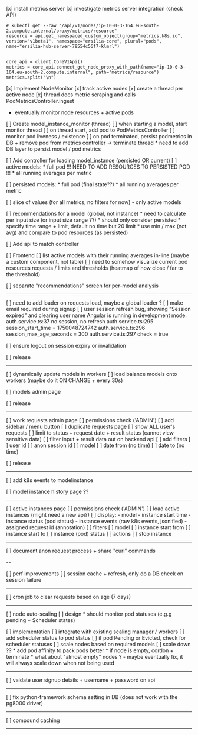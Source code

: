 [x] install metrics server
[x] investigate metrics server integration (check API)

```
# kubectl get --raw "/api/v1/nodes/ip-10-0-3-164.eu-south-2.compute.internal/proxy/metrics/resource"
resource = api.get_namespaced_custom_object(group="metrics.k8s.io", version="v1beta1", namespace="ersilia-core", plural="pods", name="ersilia-hub-server-78554c56f7-klmrl")


core_api = client.CoreV1Api()
metrics = core_api.connect_get_node_proxy_with_path(name="ip-10-0-3-164.eu-south-2.compute.internal", path="metrics/resource")
metrics.split("\n")
```

[x] Implement NodeMonitor
  [x] track active nodes
  [x] create a thread per active node
  [x] thread does metric scraping and calls PodMetricsController.ingest
  
  * eventually monitor node resources + active pods

[ ] Create model_instance_monitor (thread)
  [ ] when starting a model, start monitor thread
  [ ] on thread start, add pod to PodMetricsController
  [ ] monitor pod liveness / existence
  [ ] on pod terminated, persist podmetrics in DB + remove pod from metrics controller -> terminate thread
    * need to add DB layer to persist model / pod metrics

[ ] Add controller for loading model_instance (persisted OR current)
  [ ] active models:
    * full pod !!! NEED TO ADD RESOURCES TO PERSISTED POD !!!
    * all running averages per metric
  
  [ ] persisted models:
    * full pod (final state??)
    * all running averages per metric

  [ ] slice of values (for all metrics, no filters for now) - only active models
  
  [ ] recommendations for a model (global, not instance)
    * need to calculate per input size (or input size range ??)
    * should only consider persisted
    * specify time range + limit, default no time but 20 limit
    * use min / max (not avg) and compare to pod resources (as persisted)

[ ] Add api to match controller

[ ] Frontend
  [ ] list active models with their running averages in-line (maybe a custom component, not table)
  [ ] need to somehow visualize current pod resources requests / limits and thresholds (heatmap of how close / far to the threshold)
  
  [ ] separate "recommendations" screen for per-model analysis

---

[ ] need to add loader on requests load, maybe a global loader ?
[ ] make email required during signup
[ ] user session refresh bug, showing "Session expired" and clearing user name 
  Angular is running in development mode.
  auth.service.ts:37 no session, no refresh
  auth.service.ts:295 session_start_time = 1750048724742
  auth.service.ts:296 session_max_age_seconds = 300
  auth.service.ts:297 check = true

[ ] ensure logout on session expiry or invalidation

[ ] release

---

[ ] dynamically update models in workers
  [ ] load balance models onto workers (maybe do it ON CHANGE + every 30s)

[ ] models admin page

[ ] release

---

[ ] work requests admin page
  [ ] permissions check ('ADMIN')
  [ ] add sidebar / menu button
  [ ] duplicate requests page
  [ ] show ALL user's requests
  [ ] limit to status + request date + result status (cannot view sensitive data)
    [ ] filter input + result data out on backend api
  [ ] add filters
    [ ] user id
    [ ] anon session id
    [ ] model
    [ ] date from (no time)
    [ ] date to (no time)

[ ] release

---

[ ] add k8s events to modelinstance

[ ] model instance history page ??

---

[ ] active instances page
  [ ] permissions check ('ADMIN')
  [ ] load active instances (might need a new api?)
  [ ] display:
    - model
    - instance start time
    - instance status (pod status)
    - instance events (raw k8s events, jsonified)
    - assigned request id (annotation)
  [ ] filters
    [ ] model
    [ ] instance start from
    [ ] instance start to
    [ ] instance (pod) status
  [ ] actions
    [ ] stop instance

---

[ ] document anon request process + share "curl" commands

--

[ ] perf improvements
  [ ] session cache + refresh, only do a DB check on session failure

---

[ ] cron job to clear requests based on age (7 days)

---

[ ] node auto-scaling
  [ ] design
    * should monitor pod statuses (e.g.g pending + Scheduler states)

  [ ] implementation
    [ ] integrate with existing scaling manager / workers
    [ ] add scheduler status to pod status
    [ ] if pod Pending or Evicted, check for scheduler statuses
    [ ] scale nodes based on required models
    [ ] scale down ??
      * add pod affinity to pack pods better
      * if node is empty, cordon + terminate
      * what about "almost empty" nodes ? - maybe eventually fix, it will always scale down when not being used


---

[ ] valdate user signup details + username + password on api 

---

[ ] fix python-framework schema setting in DB (does not work with the pg8000 driver)

---

[ ] compound caching

---